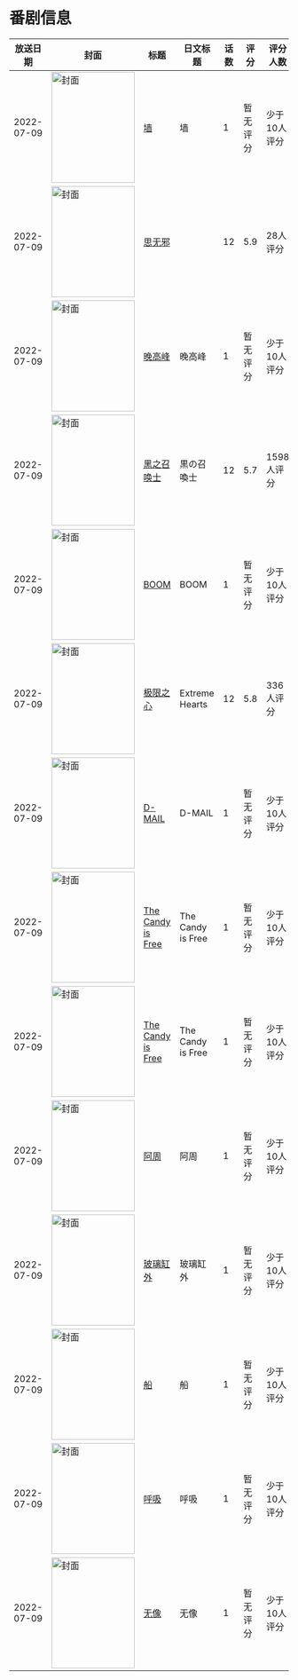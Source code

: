 # 番剧信息

|放送日期|封面|标题|日文标题|话数|评分|评分人数|
|---|---|---|---|---|---|---|
|2022-07-09|<img src="https://lain.bgm.tv/pic/cover/c/58/16/412197_rXA5z.jpg" alt="封面" style="width:150px;height:200px;object-fit:cover;">|[墙](https://bangumi.tv/subject/412197)|墙|1|暂无评分|少于10人评分|
|2022-07-09|<img src="https://lain.bgm.tv/pic/cover/c/b1/19/389545_x8zvT.jpg" alt="封面" style="width:150px;height:200px;object-fit:cover;">|[思无邪](https://bangumi.tv/subject/389545)||12|5.9|28人评分|
|2022-07-09|<img src="https://lain.bgm.tv/pic/cover/c/10/06/412663_Jy2K7.jpg" alt="封面" style="width:150px;height:200px;object-fit:cover;">|[晚高峰](https://bangumi.tv/subject/412663)|晚高峰|1|暂无评分|少于10人评分|
|2022-07-09|<img src="https://lain.bgm.tv/pic/cover/c/2e/91/368617_80B54.jpg" alt="封面" style="width:150px;height:200px;object-fit:cover;">|[黑之召唤士](https://bangumi.tv/subject/368617)|黒の召喚士|12|5.7|1598人评分|
|2022-07-09|<img src="https://lain.bgm.tv/pic/cover/c/a2/90/412671_A2Efz.jpg" alt="封面" style="width:150px;height:200px;object-fit:cover;">|[BOOM](https://bangumi.tv/subject/412671)|BOOM|1|暂无评分|少于10人评分|
|2022-07-09|<img src="https://lain.bgm.tv/pic/cover/c/61/4f/368816_ETGk3.jpg" alt="封面" style="width:150px;height:200px;object-fit:cover;">|[极限之心](https://bangumi.tv/subject/368816)|Extreme Hearts|12|5.8|336人评分|
|2022-07-09|<img src="https://lain.bgm.tv/pic/cover/c/80/a9/412682_IPbUO.jpg" alt="封面" style="width:150px;height:200px;object-fit:cover;">|[D-MAIL](https://bangumi.tv/subject/412682)|D-MAIL|1|暂无评分|少于10人评分|
|2022-07-09|<img src="https://lain.bgm.tv/pic/cover/c/ba/4e/413319_XELMp.jpg" alt="封面" style="width:150px;height:200px;object-fit:cover;">|[The Candy is Free](https://bangumi.tv/subject/413319)|The Candy is Free|1|暂无评分|少于10人评分|
|2022-07-09|<img src="https://lain.bgm.tv/pic/cover/c/ba/4e/413319_XELMp.jpg" alt="封面" style="width:150px;height:200px;object-fit:cover;">|[The Candy is Free](https://bangumi.tv/subject/413319)|The Candy is Free|1|暂无评分|少于10人评分|
|2022-07-09|<img src="https://lain.bgm.tv/pic/cover/c/9d/3a/413170_40AK4.jpg" alt="封面" style="width:150px;height:200px;object-fit:cover;">|[阿周](https://bangumi.tv/subject/413170)|阿周|1|暂无评分|少于10人评分|
|2022-07-09|<img src="https://lain.bgm.tv/pic/cover/c/8f/ad/413323_JqQzx.jpg" alt="封面" style="width:150px;height:200px;object-fit:cover;">|[玻璃缸外](https://bangumi.tv/subject/413323)|玻璃缸外|1|暂无评分|少于10人评分|
|2022-07-09|<img src="https://lain.bgm.tv/pic/cover/c/a2/6c/413349_IiioI.jpg" alt="封面" style="width:150px;height:200px;object-fit:cover;">|[船](https://bangumi.tv/subject/413349)|船|1|暂无评分|少于10人评分|
|2022-07-09|<img src="https://lain.bgm.tv/pic/cover/c/80/e5/413357_X44CT.jpg" alt="封面" style="width:150px;height:200px;object-fit:cover;">|[呼吸](https://bangumi.tv/subject/413357)|呼吸|1|暂无评分|少于10人评分|
|2022-07-09|<img src="https://lain.bgm.tv/pic/cover/c/05/b6/411101_4jD04.jpg" alt="封面" style="width:150px;height:200px;object-fit:cover;">|[无像](https://bangumi.tv/subject/411101)|无像|1|暂无评分|少于10人评分|
